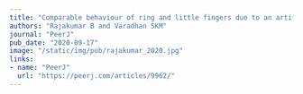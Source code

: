 ```yaml
---
title: "Comparable behaviour of ring and little fingers due to an artificial reduction in thumb contribution to hold objects"
authors: "Rajakumar B and Varadhan SKM"
journal: "PeerJ"
pub_date: "2020-09-17"
image: "/static/img/pub/rajakumar_2020.jpg"
links:
- name: "PeerJ"
  url: "https://peerj.com/articles/9962/"
---
```


